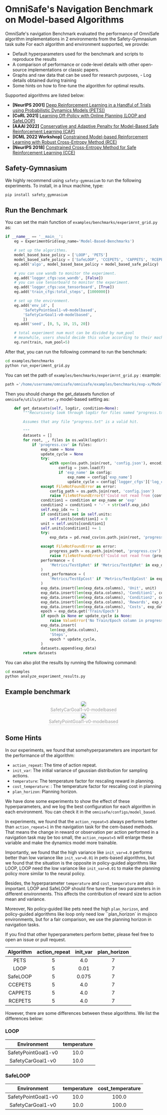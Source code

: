 # OmniSafe's Navigation Benchmark on Model-based Algorithms

OmniSafe's navigation Benchmark evaluated the performance of OmniSafe algorithm implementations in 2 environments from the Safety-Gymnasium task suite For each algorithm and environment supported, we provide:
- Default hyperparameters used for the benchmark and scripts to reproduce the results
- A comparison of performance or code-level details with other open-source implementations or classic papers.
- Graphs and raw data that can be used for research purposes, - Log details obtained during training
- Some hints on how to fine-tune the algorithm for optimal results.

Supported algorithms are listed below:

- **[NeurIPS 2001]** [Deep Reinforcement Learning in a Handful of Trials using Probabilistic Dynamics Models (PETS))](https://arxiv.org/abs/1805.12114)
- **[CoRL 2021]** [Learning Off-Policy with Online Planning (LOOP and SafeLOOP)](https://arxiv.org/abs/2008.10066)
- **[AAAI 2022]** [Conservative and Adaptive Penalty for Model-Based Safe Reinforcement Learning (CAP)](https://arxiv.org/abs/2112.07701)
- **[ICML 2022 Workshop]** [Constrained Model-based Reinforcement Learning with Robust Cross-Entropy Method (RCE)](https://arxiv.org/abs/2010.07968)
- **[NeurIPS 2018]** [Constrained Cross-Entropy Method for Safe Reinforcement Learning (CCE)](https://proceedings.neurips.cc/paper/2018/hash/34ffeb359a192eb8174b6854643cc046-Abstract.html)

## Safety-Gymnasium

We highly recommend using ``safety-gymnasium`` to run the following experiments. To install, in a linux machine, type:

```bash
pip install safety_gymnasium
```

## Run the Benchmark

You can set the main function of ``examples/benchmarks/experimrnt_grid.py`` as:

```python
if __name__ == '__main__':
    eg = ExperimentGrid(exp_name='Model-Based-Benchmarks')

    # set up the algorithms.
    model_based_base_policy = ['LOOP', 'PETS']
    model_based_safe_policy = ['SafeLOOP', 'CCEPETS', 'CAPPETS', 'RCEPETS']
    eg.add('algo', model_based_base_policy + model_based_safe_policy)

    # you can use wandb to monitor the experiment.
    eg.add('logger_cfgs:use_wandb', [False])
    # you can use tensorboard to monitor the experiment.
    eg.add('logger_cfgs:use_tensorboard', [True])
    eg.add('train_cfgs:total_steps', [1000000])

    # set up the environment.
    eg.add('env_id', [
        'SafetyPointGoal1-v0-modelbased',
        'SafetyCarGoal1-v0-modelbased',
        ])
    eg.add('seed', [0, 5, 10, 15, 20])

    # total experiment num must can be divided by num_pool
    # meanwhile, users should decide this value according to their machine
    eg.run(train, num_pool=5)
```

After that, you can run the following command to run the benchmark:

```bash
cd examples/benchmarks
python run_experiment_grid.py
```

You can set the path of ``examples/benchmarks/experimrnt_grid.py`` :
example:
```python
path ='/home/username/omnisafe/omnisafe/examples/benchmarks/exp-x/Model-Based-Benchmarks'
```

Then you should change the get_datasets function of ``omnisafe/utils/plotter.y`` model-based setting as:
```python
    def get_datasets(self, logdir, condition=None):
        """Recursively look through logdir for files named "progress.txt".

        Assumes that any file "progress.txt" is a valid hit.

        """
        datasets = []
        for root, _, files in os.walk(logdir):
            if 'progress.csv' in files:
                exp_name = None
                update_cycle = None
                try:
                    with open(os.path.join(root, 'config.json'), encoding='utf-8') as f:
                        config = json.load(f)
                        if 'exp_name' in config:
                            exp_name = config['exp_name']
                            update_cycle = config['logger_cfgs']['log_cycle']
                except FileNotFoundError as error:
                    config_path = os.path.join(root, 'config.json')
                    raise FileNotFoundError(f'Could not read from {config_path}') from error
                condition1 = condition or exp_name or 'exp'
                condition2 = condition1 + '-' + str(self.exp_idx)
                self.exp_idx += 1
                if condition1 not in self.units:
                    self.units[condition1] = 0
                unit = self.units[condition1]
                self.units[condition1] += 1
                try:
                    exp_data = pd.read_csv(os.path.join(root, 'progress.csv'))

                except FileNotFoundError as error:
                    progress_path = os.path.join(root, 'progress.csv')
                    raise FileNotFoundError(f'Could not read from {progress_path}') from error
                performance = (
                    'Metrics/TestEpRet' if 'Metrics/TestEpRet' in exp_data else 'Metrics/EpRet'
                )
                cost_performance = (
                    'Metrics/TestEpCost' if 'Metrics/TestEpCost' in exp_data else 'Metrics/EpCost'
                )
                exp_data.insert(len(exp_data.columns), 'Unit', unit)
                exp_data.insert(len(exp_data.columns), 'Condition1', condition1)
                exp_data.insert(len(exp_data.columns), 'Condition2', condition2)
                exp_data.insert(len(exp_data.columns), 'Rewards', exp_data[performance])
                exp_data.insert(len(exp_data.columns), 'Costs', exp_data[cost_performance])
                epoch = exp_data.get('Train/Epoch')
                if epoch is None or update_cycle is None:
                    raise ValueError('No Train/Epoch column in progress.csv')
                exp_data.insert(
                    len(exp_data.columns),
                    'Steps',
                    epoch * update_cycle,
                )
                datasets.append(exp_data)
        return datasets
```

You can also plot the results by running the following command:

```bash
cd examples
python analyze_experiment_results.py
```

## Example benchmark


<center>
    <img style="border-radius: 0.3125em;
    box-shadow: 0 2px 4px 0 rgba(34,36,38,.12),0 2px 10px 0 rgba(34,36,38,.08);"
    src="./benchmarks/SafetyCarGoal1-v0-modelbased.png">
    <br>
    <div style="color:orange; border-bottom: 1px solid #d9d9d9;
    display: inline-block;
    color: #999;
    padding: 2px;">SafetyCarGoal1-v0-modelbased</div>
</center>

<center>
    <img style="border-radius: 0.3125em;
    box-shadow: 0 2px 4px 0 rgba(34,36,38,.12),0 2px 10px 0 rgba(34,36,38,.08);"
    src="./benchmarks/SafetyPointGoal1-v0-modelbased.png">
    <br>
    <div style="color:orange; border-bottom: 1px solid #d9d9d9;
    display: inline-block;
    color: #999;
    padding: 2px;">SafetyPointGoal1-v0-modelbased</div>
</center>

## Some Hints

In our experiments, we found that somehyperparameters are important for the performance of the algorithm:

- ``action_repeat``: The time of action repeat.
- ``init_var``: The initial variance of gaussian distribution for sampling actions.
- ``temperature``: The temperature factor for rescaling reward in planning.
- ``cost_temperature``: : The temperature factor for rescaling cost in planning
- ``plan_horizon``: Planning horizon.

We have done some experiments to show the effect of these hyperparameters, and we log the best configuration for each algorithm in each environment. You can check it in the ``omnisafe/configs/model_based``.

In experiments, we found that the ``action_repeat=5`` always performs better than ``action_repeat=1`` in the navigation task for the cem-based methods. That means the change in reward or observation per action performed in a navigation task may be too small, the ``action_repeat=5`` will enlarge these variable and make the dynamics model more trainable.


Importantly, we found that the high variance like ``init_var=4.0`` performs better than low variance like ``init_var=0.01`` in pets-based algorithms, but we found that the situation is the opposite in policy-guided algorithms like LOOP, LOOP need the low variance like ``init_var=0.01`` to make the planning policy more similar to the neural policy.

Besides, the hyperparameter ``temperature`` and ``cost_temperature`` are also important. LOOP and SafeLOOP should fine tune these two parameters in in different environments. This affects the contribution of reward size to action mean and variance.

Moreover, No policy-guided like pets need the high ``plan_horizon``, and policy-guided algorithms like loop only need low ``plan_horizon` in mujoco environments, but for a fair comparison, we use the planning horizon in navigation tasks.

If you find that other hyperparameters perform better, please feel free to open an issue or pull request.


| Algorithm | action_repeat | init_var | plan_horizon |
| :---------: | :-----------: |  :-----------: |  :-----------: |
|     PETS    | 5 | 4.0 | 7 |
| LOOP | 5 | 0.01 | 7 |
| SafeLOOP | 5 | 0.075 | 7 |
|     CCEPETS    | 5 | 4.0 | 7 |
|     CAPPETS    | 5 | 4.0 | 7 |
|     RCEPETS    | 5 | 4.0 | 7 |

However, there are some differences between these algorithms. We list the differences below:

### LOOP

| Environment | temperature |
| :---------: | :-----------: |
|     SafetyPointGoal1-v0    | 10.0 |
|     SafetyCarGoal1-v0    | 10.0 |


### SafeLOOP

| Environment | temperature | cost_temperature |
| :---------: | :-----------: |  :-----------: |
|     SafetyPointGoal1-v0    | 10.0 | 100.0 |
|     SafetyCarGoal1-v0    | 10.0 | 100.0 |
